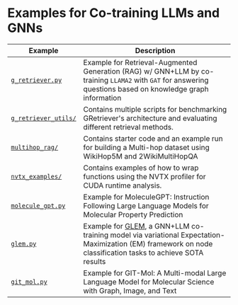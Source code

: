 # Examples for Co-training LLMs and GNNs

| Example                                      | Description                                                                                                                                                                                    |
| -------------------------------------------- | ---------------------------------------------------------------------------------------------------------------------------------------------------------------------------------------------- |
| [`g_retriever.py`](./g_retriever.py)         | Example for Retrieval-Augmented Generation (RAG) w/ GNN+LLM by co-training `LLAMA2` with `GAT` for answering questions based on knowledge graph information                                    |
| [`g_retriever_utils/`](./g_retriever_utils/) | Contains multiple scripts for benchmarking GRetriever's architecture and evaluating different retrieval methods.                                                                               |
| [`multihop_rag/`](./multihop_rag/)           | Contains starter code and an example run for building a Multi-hop dataset using WikiHop5M and 2WikiMultiHopQA                                                                                  |
| [`nvtx_examples/`](./nvtx_examples/)         | Contains examples of how to wrap functions using the NVTX profiler for CUDA runtime analysis.                                                                                                  |
| [`molecule_gpt.py`](./molecule_gpt.py)       | Example for MoleculeGPT: Instruction Following Large Language Models for Molecular Property Prediction                                                                                         |
| [`glem.py`](./glem.py)                       | Example for [GLEM](https://arxiv.org/abs/2210.14709), a GNN+LLM co-training model via variational Expectation-Maximization (EM) framework on node classification tasks to achieve SOTA results |
| [`git_mol.py`](./git_mol.py)           | Example for GIT-Mol: A Multi-modal Large Language Model for Molecular Science with Graph, Image, and Text                                                                                      |

